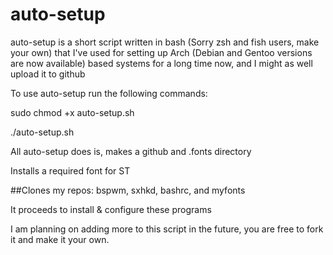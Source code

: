 # auto-setup
auto-setup is a short script written in bash (Sorry zsh and fish users, make your own) that I've used for setting up Arch (Debian and Gentoo versions are now available) based systems for a long time now, and I might as well upload it to github

To use auto-setup run the following commands: 

sudo chmod +x auto-setup.sh

./auto-setup.sh



  All auto-setup does is, makes a github and .fonts directory

  Installs a required font for ST

  ##Clones my repos: bspwm, sxhkd, bashrc, and myfonts

  It proceeds to install & configure these programs

  I am planning on adding more to this script in the future, you are free to fork it and make it your own.
